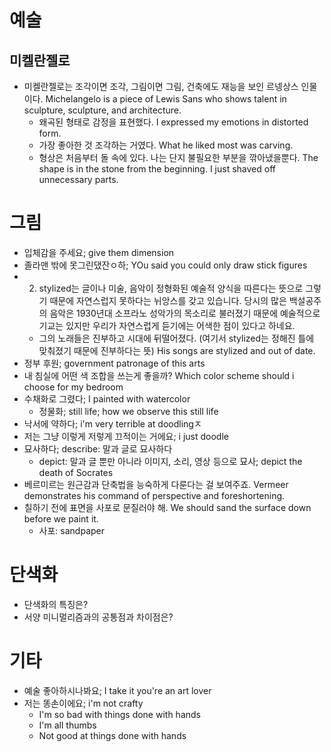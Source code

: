# 예술
## 미켈란젤로
* 미켈란젤로는 조각이면 조각, 그림이면 그림, 건축에도 재능을 보인 르넹상스 인물이다.
Michelangelo is a piece of Lewis Sans who shows talent in sculpture, sculpture, and architecture.
  - 왜곡된 형태로 감정을 표현했다.  I expressed my emotions in distorted form.
  - 가장 좋아한 것 조각하는 거였다. What he liked most was carving.
  - 형상은 처음부터 돌 속에 있다.  나는 단지 불필요한 부분을 깎아냈을뿐다.
    The shape is in the stone from the beginning. I just shaved off unnecessary parts.

# 그림
* 입체감을 주세요; give them dimension
* 졸라맨 밖에 못그린댔잔ㅇ하; YOu said you could only draw stick figures
* 2) stylized는 글이나 미술, 음악이 정형화된 예술적 양식을 따른다는 뜻으로 그렇기 때문에 자연스럽지 못하다는 뉘앙스를 갖고 있습니다. 당시의 많은 백설공주의 음악은 1930년대 소프라노 성악가의 목소리로 불러졌기 때문에 예술적으로 기교는 있지만 우리가 자연스럽게 듣기에는 어색한 점이 있다고 하네요.
  * 그의 노래들은 진부하고 시대에 뒤떨어졌다. (여기서 stylized는 정해진 틀에 맞춰졌기 때문에 진부하다는 뜻) His songs are stylized and out of date.
* 정부 후원; government patronage of this arts
* 내 침실에 어떤 색 조합을 쓰는게 좋을까? Which color scheme should i choose for my bedroom
* 수채화로 그렸다; I painted with watercolor
	* 정물화; still life; how we observe this still life
* 낙서에 약하다; i'm very terrible at doodlingㅈ
* 저는 그냥 이렇게 저렇게 끄적이는 거에요; i just doodle
* 묘사하다; describe: 말과 글로 묘사하다
	* depict: 말과 글 뿐만 아니라 이미지, 소리, 영상 등으로 묘사; depict the death of Socrates
*  베르미르는 원근감과 단축법을 능숙하게 다룬다는 걸 보여주죠. Vermeer demonstrates his command of perspective and foreshortening.
* 칠하기 전에 표면을 사포로 문질러야 해. We should sand the surface down before we paint it. 
	* 사포: sandpaper
                                

# 단색화
 * 단색화의 특징은?
 * 서양 미니멀리즘과의 공통점과 차이점은?

# 기타
* 예술 좋아하시나봐요; I take it you're an art lover
* 저는 똥손이에요; i'm not crafty
  * I'm so bad with things done with hands
  * I'm all thumbs
  * Not good at things done with hands